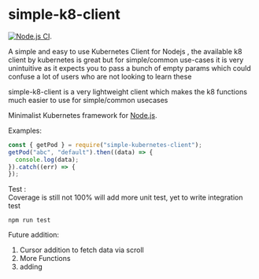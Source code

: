 # simple-k8-client
[![Node.js CI](https://github.com/srinchow/kubernetesClient/actions/workflows/node.yml/badge.svg)](https://github.com/srinchow/kubernetesClient/actions/workflows/node.yml). 

A simple and easy to use Kubernetes Client for Nodejs , the available k8 client
by kubernetes is great but for simple/common use-cases it is very unintuitive as
it expects you to pass a bunch of empty params which could confuse a lot of
users who are not looking to learn these

simple-k8-client is a very lightweight client which makes the k8 functions much
easier to use for simple/common usecases

Minimalist Kubernetes framework for [Node.js](http://nodejs.org).

Examples:

```js
const { getPod } = require("simple-kubernetes-client");
getPod("abc", "default").then((data) => {
  console.log(data);
}).catch((err) => {
});
```

Test : <br> Coverage is still not 100% will add more unit test, yet to write
integration test

```
npm run test
```

Future addition:

1. Cursor addition to fetch data via scroll
2. More Functions
3. adding
